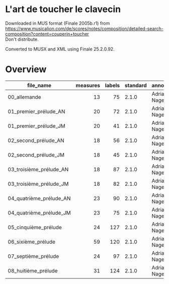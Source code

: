 # L'art de toucher le clavecin

Downloaded in MUS format (Finale 2005b.r1) from https://www.musicalion.com/de/scores/notes/composition/detailed-search-composition?content=couperin+toucher \
Don't distribute.

Converted to MUSX and XML using Finale 25.2.0.92.

# Overview
|       file_name       |measures|labels|standard| annotators |  reviewers   |
|-----------------------|-------:|-----:|--------|------------|--------------|
|00_allemande           |      13|    75|2.1.0   |Adrian Nagel|              |
|01_premier_prélude_AN  |      20|    72|2.1.0   |Adrian Nagel|              |
|01_premier_prélude_JM  |      20|    41|2.1.0   |Adrian Nagel|Johannes Menke|
|02_second_prélude_AN   |      18|    56|2.1.0   |Adrian Nagel|              |
|02_second_prélude_JM   |      18|    45|2.1.0   |Adrian Nagel|Johannes Menke|
|03_troisième_prélude_AN|      18|    87|2.1.0   |Adrian Nagel|              |
|03_troisième_prélude_JM|      18|    82|2.1.0   |Adrian Nagel|Johannes Menke|
|04_quatrième_prélude_AN|      23|    90|2.1.0   |Adrian Nagel|              |
|04_quatrième_prélude_JM|      23|    75|2.1.0   |Adrian Nagel|Johannes Menke|
|05_cinquième_prélude   |      24|   127|2.1.0   |Adrian Nagel|              |
|06_sixième_prélude     |      59|   120|2.1.0   |Adrian Nagel|              |
|07_septième_prélude    |      24|    97|2.1.0   |Adrian Nagel|              |
|08_huitième_prélude    |      31|   124|2.1.0   |Adrian Nagel|              |
